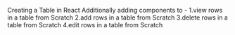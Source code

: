 Creating a Table in React Additionally adding components to - 1.view rows in a table from Scratch 2.add rows in a table from Scratch 3.delete rows in a table from Scratch 4.edit rows in a table from Scratch
